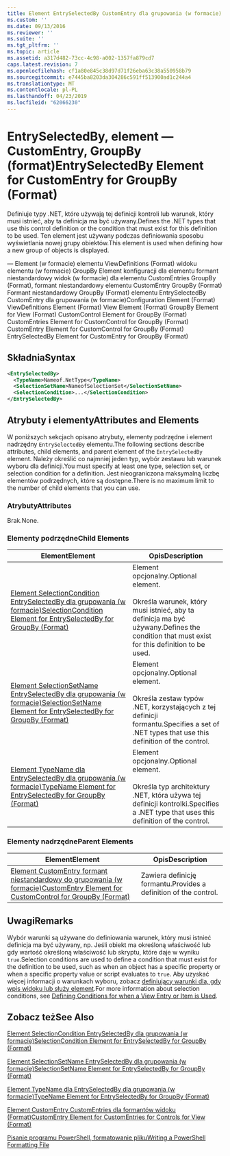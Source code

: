 ```yaml
---
title: Element EntrySelectedBy CustomEntry dla grupowania (w formacie) | Dokumentacja firmy Microsoft
ms.custom: ''
ms.date: 09/13/2016
ms.reviewer: ''
ms.suite: ''
ms.tgt_pltfrm: ''
ms.topic: article
ms.assetid: a317d482-73cc-4c98-a002-1357fa879cd7
caps.latest.revision: 7
ms.openlocfilehash: cf1a80e845c38d97d71f26eba63c38a550958b79
ms.sourcegitcommit: e7445ba8203da304286c591ff513900ad1c244a4
ms.translationtype: MT
ms.contentlocale: pl-PL
ms.lasthandoff: 04/23/2019
ms.locfileid: "62066230"
---
```

# <a name="entryselectedby-element-for-customentry-for-groupby-format"></a><span data-ttu-id="6b644-102">EntrySelectedBy, element — CustomEntry, GroupBy (format)</span><span class="sxs-lookup"><span data-stu-id="6b644-102">EntrySelectedBy Element for CustomEntry for GroupBy (Format)</span></span>

<span data-ttu-id="6b644-103">Definiuje typy .NET, które używają tej definicji kontroli lub warunek, który musi istnieć, aby ta definicja ma być używany.</span><span class="sxs-lookup"><span data-stu-id="6b644-103">Defines the .NET types that use this control definition or the condition that must exist for this definition to be used.</span></span> <span data-ttu-id="6b644-104">Ten element jest używany podczas definiowania sposobu wyświetlania nowej grupy obiektów.</span><span class="sxs-lookup"><span data-stu-id="6b644-104">This element is used when defining how a new group of objects is displayed.</span></span>

<span data-ttu-id="6b644-105">— Element (w formacie) elementu ViewDefinitions (Format) widoku elementu (w formacie) GroupBy Element konfiguracji dla elementu formant niestandardowy widok (w formacie) dla elementu CustomEntries GroupBy (Format), formant niestandardowy elementu CustomEntry GroupBy (Format) Formant niestandardowy GroupBy (Format) elementu EntrySelectedBy CustomEntry dla grupowania (w formacie)</span><span class="sxs-lookup"><span data-stu-id="6b644-105">Configuration Element (Format) ViewDefinitions Element (Format) View Element (Format) GroupBy Element for View (Format) CustomControl Element for GroupBy (Format) CustomEntries Element for CustomControl for GroupBy (Format) CustomEntry Element for CustomControl for GroupBy (Format) EntrySelectedBy Element for CustomEntry for GroupBy (Format)</span></span>

## <a name="syntax"></a><span data-ttu-id="6b644-106">Składnia</span><span class="sxs-lookup"><span data-stu-id="6b644-106">Syntax</span></span>

```xml
<EntrySelectedBy>
  <TypeName>Nameof.NetType</TypeName>
  <SelectionSetName>NameofSelectionSet</SelectionSetName>
  <SelectionCondition>...</SelectionCondition>
</EntrySelectedBy>
```

## <a name="attributes-and-elements"></a><span data-ttu-id="6b644-107">Atrybuty i elementy</span><span class="sxs-lookup"><span data-stu-id="6b644-107">Attributes and Elements</span></span>

<span data-ttu-id="6b644-108">W poniższych sekcjach opisano atrybuty, elementy podrzędne i element nadrzędny `EntrySelectedBy` elementu.</span><span class="sxs-lookup"><span data-stu-id="6b644-108">The following sections describe attributes, child elements, and parent element of the `EntrySelectedBy` element.</span></span> <span data-ttu-id="6b644-109">Należy określić co najmniej jeden typ, wybór zestawu lub warunek wyboru dla definicji.</span><span class="sxs-lookup"><span data-stu-id="6b644-109">You must specify at least one type, selection set, or selection condition for a definition.</span></span> <span data-ttu-id="6b644-110">Jest nieograniczona maksymalną liczbę elementów podrzędnych, które są dostępne.</span><span class="sxs-lookup"><span data-stu-id="6b644-110">There is no maximum limit to the number of child elements that you can use.</span></span>

### <a name="attributes"></a><span data-ttu-id="6b644-111">Atrybuty</span><span class="sxs-lookup"><span data-stu-id="6b644-111">Attributes</span></span>

<span data-ttu-id="6b644-112">Brak.</span><span class="sxs-lookup"><span data-stu-id="6b644-112">None.</span></span>

### <a name="child-elements"></a><span data-ttu-id="6b644-113">Elementy podrzędne</span><span class="sxs-lookup"><span data-stu-id="6b644-113">Child Elements</span></span>

|<span data-ttu-id="6b644-114">Element</span><span class="sxs-lookup"><span data-stu-id="6b644-114">Element</span></span>|<span data-ttu-id="6b644-115">Opis</span><span class="sxs-lookup"><span data-stu-id="6b644-115">Description</span></span>|
|-------------|-----------------|
|[<span data-ttu-id="6b644-116">Element SelectionCondition EntrySelectedBy dla grupowania (w formacie)</span><span class="sxs-lookup"><span data-stu-id="6b644-116">SelectionCondition Element for EntrySelectedBy for GroupBy (Format)</span></span>](./selectioncondition-element-for-entryselectedby-for-groupby-format.md)|<span data-ttu-id="6b644-117">Element opcjonalny.</span><span class="sxs-lookup"><span data-stu-id="6b644-117">Optional element.</span></span><br /><br /> <span data-ttu-id="6b644-118">Określa warunek, który musi istnieć, aby ta definicja ma być używany.</span><span class="sxs-lookup"><span data-stu-id="6b644-118">Defines the condition that must exist for this definition to be used.</span></span>|
|[<span data-ttu-id="6b644-119">Element SelectionSetName EntrySelectedBy dla grupowania (w formacie)</span><span class="sxs-lookup"><span data-stu-id="6b644-119">SelectionSetName Element for EntrySelectedBy for GroupBy (Format)</span></span>](./selectionsetname-element-for-entryselectedby-for-groupby-format.md)|<span data-ttu-id="6b644-120">Element opcjonalny.</span><span class="sxs-lookup"><span data-stu-id="6b644-120">Optional element.</span></span><br /><br /> <span data-ttu-id="6b644-121">Określa zestaw typów .NET, korzystających z tej definicji formantu.</span><span class="sxs-lookup"><span data-stu-id="6b644-121">Specifies a set of .NET types that use this definition of the control.</span></span>|
|[<span data-ttu-id="6b644-122">Element TypeName dla EntrySelectedBy dla grupowania (w formacie)</span><span class="sxs-lookup"><span data-stu-id="6b644-122">TypeName Element for EntrySelectedBy for GroupBy (Format)</span></span>](./typename-element-for-entryselectedby-for-groupby-format.md)|<span data-ttu-id="6b644-123">Element opcjonalny.</span><span class="sxs-lookup"><span data-stu-id="6b644-123">Optional element.</span></span><br /><br /> <span data-ttu-id="6b644-124">Określa typ architektury .NET, która używa tej definicji kontrolki.</span><span class="sxs-lookup"><span data-stu-id="6b644-124">Specifies a .NET type that uses this definition of the control.</span></span>|

### <a name="parent-elements"></a><span data-ttu-id="6b644-125">Elementy nadrzędne</span><span class="sxs-lookup"><span data-stu-id="6b644-125">Parent Elements</span></span>

|<span data-ttu-id="6b644-126">Element</span><span class="sxs-lookup"><span data-stu-id="6b644-126">Element</span></span>|<span data-ttu-id="6b644-127">Opis</span><span class="sxs-lookup"><span data-stu-id="6b644-127">Description</span></span>|
|-------------|-----------------|
|[<span data-ttu-id="6b644-128">Element CustomEntry formant niestandardowy do grupowania (w formacie)</span><span class="sxs-lookup"><span data-stu-id="6b644-128">CustomEntry Element for CustomControl for GroupBy (Format)</span></span>](./customentry-element-for-customcontrol-for-groupby-format.md)|<span data-ttu-id="6b644-129">Zawiera definicję formantu.</span><span class="sxs-lookup"><span data-stu-id="6b644-129">Provides a definition of the control.</span></span>|

## <a name="remarks"></a><span data-ttu-id="6b644-130">Uwagi</span><span class="sxs-lookup"><span data-stu-id="6b644-130">Remarks</span></span>

<span data-ttu-id="6b644-131">Wybór warunki są używane do definiowania warunek, który musi istnieć definicja ma być używany, np. Jeśli obiekt ma określoną właściwość lub gdy wartość określoną właściwość lub skryptu, które daje w wyniku `true`.</span><span class="sxs-lookup"><span data-stu-id="6b644-131">Selection conditions are used to define a condition that must exist for the definition to be used, such as when an object has a specific property or when a specific property value or script evaluates to `true`.</span></span> <span data-ttu-id="6b644-132">Aby uzyskać więcej informacji o warunkach wyboru, zobacz [definiujący warunki dla, gdy wpis widoku lub służy element](./defining-conditions-for-displaying-data.md).</span><span class="sxs-lookup"><span data-stu-id="6b644-132">For more information about selection conditions, see [Defining Conditions for when a View Entry or Item is Used](./defining-conditions-for-displaying-data.md).</span></span>

## <a name="see-also"></a><span data-ttu-id="6b644-133">Zobacz też</span><span class="sxs-lookup"><span data-stu-id="6b644-133">See Also</span></span>

[<span data-ttu-id="6b644-134">Element SelectionCondition EntrySelectedBy dla grupowania (w formacie)</span><span class="sxs-lookup"><span data-stu-id="6b644-134">SelectionCondition Element for EntrySelectedBy for GroupBy (Format)</span></span>](./selectioncondition-element-for-entryselectedby-for-groupby-format.md)

[<span data-ttu-id="6b644-135">Element SelectionSetName EntrySelectedBy dla grupowania (w formacie)</span><span class="sxs-lookup"><span data-stu-id="6b644-135">SelectionSetName Element for EntrySelectedBy for GroupBy (Format)</span></span>](./selectionsetname-element-for-entryselectedby-for-groupby-format.md)

[<span data-ttu-id="6b644-136">Element TypeName dla EntrySelectedBy dla grupowania (w formacie)</span><span class="sxs-lookup"><span data-stu-id="6b644-136">TypeName Element for EntrySelectedBy for GroupBy (Format)</span></span>](./typename-element-for-entryselectedby-for-groupby-format.md)

[<span data-ttu-id="6b644-137">Element CustomEntry CustomEntries dla formantów widoku (Format)</span><span class="sxs-lookup"><span data-stu-id="6b644-137">CustomEntry Element for CustomEntries for Controls for View (Format)</span></span>](./customentry-element-for-customentries-for-controls-for-view-format.md)

[<span data-ttu-id="6b644-138">Pisanie programu PowerShell, formatowanie pliku</span><span class="sxs-lookup"><span data-stu-id="6b644-138">Writing a PowerShell Formatting File</span></span>](./writing-a-powershell-formatting-file.md)
